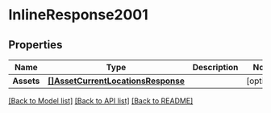 # InlineResponse2001

## Properties
Name | Type | Description | Notes
------------ | ------------- | ------------- | -------------
**Assets** | [**[]AssetCurrentLocationsResponse**](AssetCurrentLocationsResponse.md) |  | [optional] 

[[Back to Model list]](../README.md#documentation-for-models) [[Back to API list]](../README.md#documentation-for-api-endpoints) [[Back to README]](../README.md)


